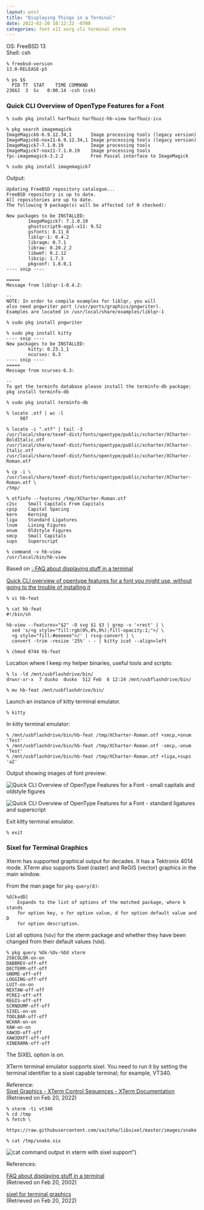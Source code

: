 ```yaml
---
layout: post
title: "Displaying Things in a Terminal"
date: 2022-02-20 10:12:22 -0700 
categories: font x11 xorg cli terminal xterm 
---
```


OS:     FreeBSD 13  
Shell:  csh

```
% freebsd-version
13.0-RELEASE-p5

% ps $$
  PID TT  STAT    TIME COMMAND
23662  3  Ss   0:00.14 -csh (csh)
```

### Quick CLI Overview of OpenType Features for a Font

```
% sudo pkg install harfbuzz harfbuzz-hb-view harfbuzz-icu
```

```
% pkg search imagemagick
ImageMagick6-6.9.12.34,1       Image processing tools (legacy version)
ImageMagick6-nox11-6.9.12.34,1 Image processing tools (legacy version)
ImageMagick7-7.1.0.19          Image processing tools
ImageMagick7-nox11-7.1.0.19    Image processing tools
fpc-imagemagick-3.2.2          Free Pascal interface to ImageMagick
```

```
% sudo pkg install imagemagick7
```

Output: 

```
Updating FreeBSD repository catalogue...
FreeBSD repository is up to date.
All repositories are up to date.
The following 9 package(s) will be affected (of 0 checked):

New packages to be INSTALLED:
        ImageMagick7: 7.1.0.19
        ghostscript9-agpl-x11: 9.52
        gsfonts: 8.11_8
        liblqr-1: 0.4.2
        libraqm: 0.7.1
        libraw: 0.20.2_2
        libwmf: 0.2.12
        libzip: 1.7.3
        pkgconf: 1.8.0,1
---- snip ----

=====
Message from liblqr-1-0.4.2:

--
NOTE: In order to compile examples for liblqr, you will
also need pngwriter port (/usr/ports/graphics/pngwriter).
Examples are located in /usr/local/share/examples/liblqr-1
```


```
% sudo pkg install pngwriter
```


```
% sudo pkg install kitty
---- snip ----
New packages to be INSTALLED:
        kitty: 0.23.1_1
        ncurses: 6.3
---- snip ----
=====
Message from ncurses-6.3:

--
To get the terminfo database please install the terminfo-db package:
pkg install terminfo-db
```


```
% sudo pkg install terminfo-db
```

```
% locate .otf | wc -l
     987
```

```
% locate -i ".otf" | tail -3
/usr/local/share/texmf-dist/fonts/opentype/public/xcharter/XCharter-BoldItalic.otf
/usr/local/share/texmf-dist/fonts/opentype/public/xcharter/XCharter-Italic.otf
/usr/local/share/texmf-dist/fonts/opentype/public/xcharter/XCharter-Roman.otf
```

```
% cp -i \
/usr/local/share/texmf-dist/fonts/opentype/public/xcharter/XCharter-Roman.otf \
/tmp/
```

```
% otfinfo --features /tmp/XCharter-Roman.otf 
c2sc    Small Capitals From Capitals
cpsp    Capital Spacing
kern    Kerning
liga    Standard Ligatures
lnum    Lining Figures
onum    Oldstyle Figures
smcp    Small Capitals
sups    Superscript
```

```
% command -v hb-view
/usr/local/bin/hb-view
```


Based on 
[💡FAQ about displaying stuff in a terminal](https://twitter.com/thingskatedid/status/1316074032379248640)   

[Quick CLI overview of opentype features for a font you might use, 
without going to the trouble of installing it](https://twitter.com/thingskatedid/status/1288688482920013825)   


```
% vi hb-feat
```

```
% cat hb-feat
#!/bin/sh

hb-view --features="$2" -O svg $1 $3 | grep -v '<rect' | \
  sed 's/<g style="fill:rgb(0%,0%,0%);fill-opacity:1;">/ \
  <g style="fill:#eeeeee">/' | rsvg-convert | \
  convert -trim -resize '25%' - - | kitty icat --align=left
```

```
% chmod 0744 hb-feat
```

Location where I keep my helper binaries, useful tools and scripts:

```
% ls -ld /mnt/usbflashdrive/bin/
drwxr-xr-x  7 dusko  dusko  512 Feb  6 12:24 /mnt/usbflashdrive/bin/
```

```
% mv hb-feat /mnt/usbflashdrive/bin/
```

Launch an instance of kitty terminal emulator.

```
% kitty
```

In kitty terminal emulator:


```
% /mnt/usbflashdrive/bin/hb-feat /tmp/XCharter-Roman.otf +smcp,+onum 'Test'
% /mnt/usbflashdrive/bin/hb-feat /tmp/XCharter-Roman.otf -smcp,-onum 'Test'
% /mnt/usbflashdrive/bin/hb-feat /tmp/XCharter-Roman.otf +liga,+sups 'a2'
```

Output showing images of font preview:

![Quick CLI Overview of OpenType Features for a Font - small capitals and oldstyle figures](/assets/img/hb-view-font.png "Quick CLI Overview of OpenType Features for a Font - small capitals and oldstyle figures")

![Quick CLI Overview of OpenType Features for a Font - standard ligatures and superscript](/assets/img/hb-view-font-superscript.png "Quick CLI Overview of OpenType Features for a Font - standard ligatures and superscript")


Exit kitty terminal emulator. 

```
% exit
```


### Sixel for Terminal Graphics 


Xterm has supported graphical output for decades. It has a Tektronix 4014 mode. 
XTerm also supports Sixel (raster) and ReGIS (vector) graphics in the main window.   

From the man page for ```pkg-query(8)```: 

```
%O[kvdD]
    Expands to the list of options of the matched package, where k stands
    for option key, v for option value, d for option default value and D
    for option description.  
```

List all options (```%Ov```) for the xterm package and whether they have been 
changed from their default values (```%Od```).

```
% pkg query %Ok-%Ov-%Od xterm
256COLOR-on-on
DABBREV-off-off
DECTERM-off-off
GNOME-off-off
LOGGING-off-off
LUIT-on-on
NEXTAW-off-off
PCRE2-off-off
REGIS-off-off
SCRNDUMP-off-off
SIXEL-on-on
TOOLBAR-off-off
WCHAR-on-on
XAW-on-on
XAW3D-off-off
XAW3DXFT-off-off
XINERAMA-off-off
```

The SIXEL option is *on*. 

XTerm terminal emulator supports sixel. You need to run it by setting the 
terminal identifier to a sixel capable terminal; for example, VT340. 

Reference:  
[Sixel Graphics - XTerm Control Sequences - XTerm Documentation](https://invisible-island.net/xterm/ctlseqs/ctlseqs.html#h3-Sixel-Graphics)    
(Retrieved on Feb 20, 2022)   

```
% xterm -ti vt340
% cd /tmp
% fetch \ 
 https://raw.githubusercontent.com/saitoha/libsixel/master/images/snake.six
```

```
% cat /tmp/snake.six    
```

![cat command output in xterm with sixel support") ](/assets/img/xterm-sixel-cat-snake.png "cat command output in xterm with sixel support")


References:

[FAQ about displaying stuff in a terminal](https://twitter.com/thingskatedid/status/1316074032379248640)  
(Retrieved on Feb 20, 2002)  

[sixel for terminal graphics](https://konfou.xyz/posts/sixel-for-terminal-graphics/)   
(Retrieved on Feb 20, 2022)

